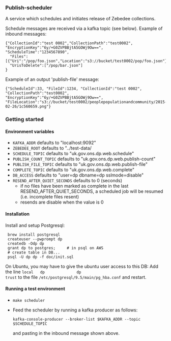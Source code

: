 ### Publish-scheduler

A service which schedules and initiates release of Zebedee collections.

Schedule messages are received via a kafka topic (see below). Example of inbound messages:
```
{"CollectionId":"test 0002","CollectionPath":"test0002", "EncryptionKey":"6y/+G0ZVPBBjtA5GOWj9Ow==", "ScheduleTime":"1234567890",
  "Files":[{"Uri":"/pop/foo.json","Location":"s3://bucket/test0002/pop/foo.json"},...],
  "UrisToDelete":["/pop/bar.json"]
}
```

Example of an output 'publish-file' message:
```
{"ScheduleId":33, "FileId":1234, "CollectionId":"test 0002", "CollectionPath":"test0002", "EncryptionKey":"6y/+G0ZVPBBjtA5GOWj9Ow==", "FileLocation":"s3://bucket/test0002/peoplepopulationandcommunity/2015-02-26/1c560659.png"}
```

### Getting started

#### Environment variables

* `KAFKA_ADDR` defaults to "localhost:9092"
* `ZEBEDEE_ROOT` defaults to "../test-data/
* `SCHEDULE_TOPIC` defaults to "uk.gov.ons.dp.web.schedule"
* `PUBLISH_COUNT_TOPIC` defaults to "uk.gov.ons.dp.web.publish-count"
* `PUBLISH_FILE_TOPIC` defaults to "uk.gov.ons.dp.web.publish-file"
* `COMPLETE_TOPIC` defaults to "uk.gov.ons.dp.web.complete"
* `DB_ACCESS` defaults to "user=dp dbname=dp sslmode=disable"
* `RESEND_AFTER_QUIET_SECONDS` defaults to 0 (seconds)
  * if no files have been marked as complete in the last RESEND_AFTER_QUIET_SECONDS, a scheduled job will be resumed (i.e. incomplete files resent)
  * resends are disable when the value is 0

#### Installation

Install and setup Postgresql:
```
 brew install postgresql
 createuser --pwprompt dp
 createdb -Odp dp
 grant dp to postgres;     # in psql on AWS
 # create table in DB...
 psql -U dp dp -f doc/init.sql
```

On Ubuntu, you may have to give the ubuntu user access to this DB:
Add the line `local   dp              dp                                      trust` to the file `/etc/postgresql/9.5/main/pg_hba.conf` and restart.


#### Running a test environment

* `make scheduler`
* Feed the scheduler by running a kafka producer as follows:

  ```
  kafka-console-producer --broker-list $KAFKA_ADDR --topic $SCHEDULE_TOPIC
  ```

  and pasting in the inbound message shown above.

